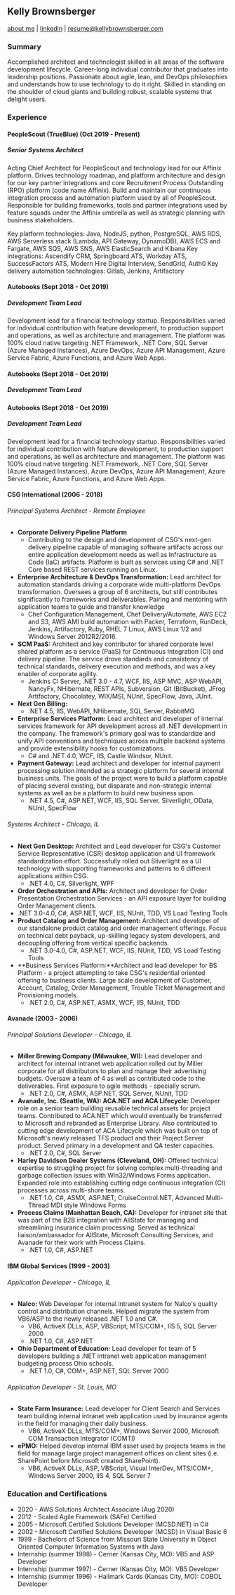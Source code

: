 ## Kelly Brownsberger
[about me](http://kellybrownsberger.com/about) | [linkedin](https://www.linkedin.com/in/kellybrownsberger) | resume@kellybrownsberger.com

### Summary
Accomplished architect and technologist skilled in all areas of the software development lifecycle.  Career-long individual contributor
that graduates into leadership positions.  Passionate about agile, lean, and DevOps philosophies and understands how to use technology to do it right.  Skilled in standing on the shoulder of cloud giants and building robust, scalable systems that delight users.  

### Experience
#### PeopleScout (TrueBlue) (Oct 2019 - Present)
##### Senior Systems Architect
Acting Chief Architect for PeopleScout and technology lead for our Affinix platform.  Drives technology roadmap, and platform architecture and design for our key partner integrations and core Recruitment Process Outstanding (RPO) platform (code name Affinix).  Build and maintain our continuous integration process and automation platform used by all of PeopleScout.  Responsible for building frameworks, tools and partner integrations used by feature squads under the Affinix umbrella as well as strategic planning with business stakeholders.  

Key platform technologies:  Java, NodeJS, python, PostgreSQL, AWS RDS, AWS Serverless stack (Lambda, API Gateway, DynamoDB), AWS ECS and Fargate, AWS SQS, AWS SNS, AWS ElasticSearch and Kibana
Key integrations:  Ascendify CRM, Springboard ATS, Workday ATS, SuccessFactors ATS, Modern Hire Digital Interview, SendGrid, Auth0
Key delivery automation technologies:  Gitlab, Jenkins, Artifactory

#### Autobooks (Sept 2018 - Oct 2019)
##### Development Team Lead
Development lead for a financial technology startup.  Responsibilities varied for individual contribution with
feature development, to production support and operations, as well as architecture and management.  The platform
was 100% cloud native targeting .NET Framework, .NET Core, SQL Server (Azure Managed Instances), Azure DevOps, Azure API Management, Azure Service Fabric, Azure Functions, and Azure Web Apps.

#### Autobooks (Sept 2018 - Oct 2019)
##### Development Team Lead

#### Autobooks (Sept 2018 - Oct 2019)
##### Development Team Lead
Development lead for a financial technology startup.  Responsibilities varied for individual contribution with
feature development, to production support and operations, as well as architecture and management.  The platform
was 100% cloud native targeting .NET Framework, .NET Core, SQL Server (Azure Managed Instances), Azure DevOps, Azure API Management, Azure Service Fabric, Azure Functions, and Azure Web Apps.

#### CSG International (2006 - 2018)
###### Principal Systems Architect - Remote Employee
* **Corporate Delivery Pipeline Platform**
  * Contributing to the design and development of CSG's next-gen delivery pipeline capable of managing software artifacts across our entire application development needs as well as Infrastructure as Code (IaC) artifacts.  Platform is built as services using C# and .NET Core based REST services running on Linux.
* **Enterprise Architecture & DevOps Transformation:**  Lead architect for automation standards driving a corporate wide multi-platform DevOps transformation.  Oversees a group of 6 architects, but still contributes significantly to frameworks and deliverables.  Pairing and mentoring with application teams to guide and transfer knowledge
  * Chef Configuration Management, Chef Delivery/Automate, AWS EC2 and S3, AWS AMI build automation with Packer, Terraform, RunDeck, Jenkins, Artifactory, Ruby, RHEL 7 Linux, AWS Linux 1/2 and Windows Server 2012R2/2016.
* **SCM PaaS:**  Architect and key contributor for shared corporate level shared platform as a service (PaaS) for Continuous Integration (CI) and delivery pipeline.  The service drove standards and consistency of technical standards, delivery execution and methods, and was a key enabler of corporate agility.
  * Jenkins CI Server, .NET 3.0 - 4.7, WCF, IIS, ASP MVC, ASP WebAPI, NancyFx, NHibernate, REST APIs, Subversion, Git (BitBucket), JFrog Artifactory, Chocolatey, WIX/MSI, NUnit, SpecFlow, Java, JUnit.
* **Next Gen Billing:**
  * .NET 4.5, IIS, WebAPI, NHibernate, SQL Server, RabbitMQ
* **Enterprise Services Platform:** Lead architect and developer of internal services framework for API development across all .NET development in the company.  The framework's primary goal was to standardize and unify API conventions and techniques across multiple backend systems and provide extensibility hooks for customizations.
  * C# and .NET 4.0, WCF, IIS, Castle Windsor, NUnit.
* **Payment Gateway:** Lead architect and developer for internal payment processing solution intended as a strategic platform for several internal business units.  The goals of the project were to build a platform capable of placing several existing, but disparate and non-strategic internal systems as well as be a platform to build new business upon.
  * .NET 4.5, C#, ASP.NET, WCF, IIS, SQL Server, Silverlight, OData, NUnit, SpecFlow  

###### Systems Architect - Chicago, IL
* **Next Gen Desktop:** Architect and Lead developer for CSG's Customer Service Representative (CSR) desktop application and UI framework standardization effort.  Successfully rolled out Silverlight as a UI technology with supporting frameworks and patterns to 6 different applications within CSG.
  * .NET 4.0, C#, Silverlight, WPF
* **Order Orchestration and APIs:** Architect and developer for Order Presentation Orchestration Services - an API exposure layer for building Order Management clients.
* .NET 3.0-4.0, C#, ASP.NET, WCF, IIS, NUnit, TDD, VS Load Testing Tools
* **Product Catalog and Order Management:**  Architect and developer of our standalone product catalog and order management offerings.  Focus on technical debt payback, up-skilling legacy system developers, and decoupling offering from vertical specific backends.
  * .NET 3.0-4.0, C#, ASP.NET, WCF, IIS, NUnit, TDD, VS Load Testing Tools
* **Business Services Platform:**Architect and lead developer for BS Platform - a project attempting to take CSG's residential oriented offering to business clients.  Large scale development of Customer, Account, Catalog, Order Management, Trouble Ticket Management and Provisioning models.
  * .NET 2.0, C#, ASP.NET, ASMX, WCF, IIS, NUnit, TDD

#### Avanade (2003 - 2006)
###### Principal Solutions Developer - Chicago, IL
* **Miller Brewing Company (Milwaukee, WI):** Lead developer and architect for internal intranet web application rolled out by Miller corporate for all distributors to plan and manage their advertising budgets.  Oversaw a team of 4 as well as contributed code to the deliverables.  First exposure to agile methods - specially scrum.
  * .NET 2.0, C#, ASMX, ASP.NET, SQL Server, NUnit, TDD
* **Avanade, Inc. (Seattle, WA): ACA.NET and ACA Lifecycle:** Developer role on a senior team building reusable technical assets for project teams.  Contributed to ACA.NET which would eventually be transferred to Microsoft and rebranded as Enterprise Library.  Also contributed to cutting edge development of ACA Lifecycle which was built on top of Microsoft's newly released TFS product and their Project Server product.  Served primary in a development and QA tester capacities.
  * .NET 2.0, C#, SQL Server
* **Harley Davidson Dealer Systems (Cleveland, OH):**  Offered technical expertise to struggling project for solving complex multi-threading and garbage collection issues with Win32/Windows Forms application.  Expanded role into establishing cutting edge continuous integration (CI) processes across multi-shore teams.  
  * .NET 1.0, C#, ASMX, ASP.NET, CruiseControl.NET, Advanced Multi-Thread MDI style Windows Forms
* **Process Claims (Manhattan Beach, CA):** Developer for intranet site that was part of the B2B integration with AllState for managing and streamlining insurance claim processing.  Served as technical liaison/ambassador for AllState, Microsoft Consulting Services, and Avanade for their work with Process Claims.  
  * .NET 1.0, C#, ASP.NET

#### IBM Global Services (1999 - 2003)
###### Application Developer - Chicago, IL
* **Nalco:**  Web Developer for internal intranet system for Nalco's quality control and distribution channels.  Helped migrate the system from VB6/ASP to the newly released .NET 1.0 and C#.
  * VB6, ActiveX DLLs, ASP, VBScript, MTS/COM+, IIS 5, SQL Server 2000
  * .NET 1.0, C#, ASP.NET
* **Ohio Department of Education:** Lead developer for team of 5 developers building a .NET intranet web application management budgeting process Ohio schools.
  * .NET 1.0, C#, COM+, ASP.NET, SQL Server 2000

###### Application Developer - St. Louis, MO
* **State Farm Insurance:**  Lead developer for Client Search and Services team building internal intranet web application used by insurance agents in the field for managing their daily business.
  * VB6, ActiveX DLLs, MTS/COM+, Windows Server 2000, Microsoft COM Transaction Integrator (COMTI)
* **ePMO:** Helped develop internal IBM asset used by projects teams in the field for manage large project management offices on client sites (i.e. SharePoint before Microsoft created SharePoint).
  * VB6, ActiveX DLLs, ASP, VBScript, Visual InterDev, MTS/COM+, Windows Server 2000, IIS 4, SQL Server 7

### Education and Certifications
* 2020 - AWS Solutions Architect Associate (Aug 2020)
* 2012 - Scaled Agile Framework (SAFe) Certified
* 2005 - Microsoft Certified Solutions Developer (MCSD.NET) in C#
* 2002 - Microsoft Certified Solutions Developer (MCSD) in Visual Basic 6
* 1999 - Bachelors of Science from Missouri State University in Object Oriented Computer Information Systems with Java
* Internship (summer 1998) - Cerner (Kansas City, MO): VB5 and ASP Developer
* Internship (summer 1997) - Cerner (Kansas City, MO): VB5 Developer
* Internship (summer 1996) - Hallmark Cards (Kansas City, MO):  COBOL Developer
